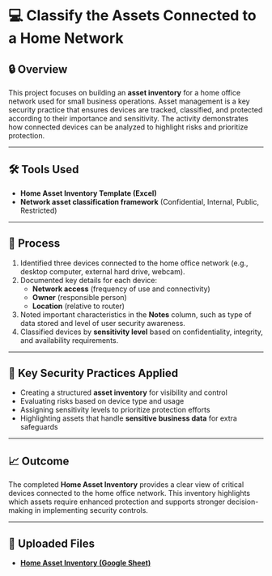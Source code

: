 # 💻 Classify the Assets Connected to a Home Network  

## 🔒 Overview  
This project focuses on building an **asset inventory** for a home office network used for small business operations. Asset management is a key security practice that ensures devices are tracked, classified, and protected according to their importance and sensitivity. The activity demonstrates how connected devices can be analyzed to highlight risks and prioritize protection.  

---

## 🛠️ Tools Used  
- **Home Asset Inventory Template (Excel)**  
- **Network asset classification framework** (Confidential, Internal, Public, Restricted)  

---

## 🧩 Process  
1. Identified three devices connected to the home office network (e.g., desktop computer, external hard drive, webcam).  
2. Documented key details for each device:  
   - **Network access** (frequency of use and connectivity)  
   - **Owner** (responsible person)  
   - **Location** (relative to router)  
3. Noted important characteristics in the **Notes** column, such as type of data stored and level of user security awareness.  
4. Classified devices by **sensitivity level** based on confidentiality, integrity, and availability requirements.  

---

## 🔐 Key Security Practices Applied  
- Creating a structured **asset inventory** for visibility and control  
- Evaluating risks based on device type and usage  
- Assigning sensitivity levels to prioritize protection efforts  
- Highlighting assets that handle **sensitive business data** for extra safeguards  

---

## 📈 Outcome  
The completed **Home Asset Inventory** provides a clear view of critical devices connected to the home office network. This inventory highlights which assets require enhanced protection and supports stronger decision-making in implementing security controls.  

---

## 📂 Uploaded Files  
- [**Home Asset Inventory (Google Sheet)**](https://docs.google.com/spreadsheets/d/17h6VeFcwJjm8vquQaCOixpT6Hg508Xo-hOXJDjlWb6A/edit?usp=sharing)  
